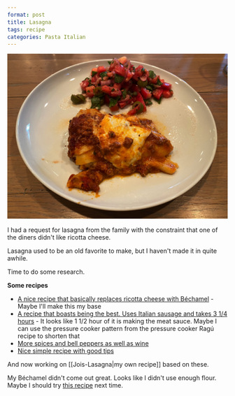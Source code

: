 ```yaml
---
format: post
title: Lasagna
tags: recipe
categories: Pasta Italian
---
```

![Lasagna](/images/recipes/6F6C35A4-9968-4D48-BB77-EB7ACB3DB08B-50715-0006C481622BC914/B815070E-7259-42AF-B368-580A5511B793-50715-0006E3A45060067F.jpg)

I had a request for lasagna from the family with the constraint that one of the diners didn't like ricotta cheese.

Lasagna used to be an old favorite to make, but I haven't made it in quite awhile.

Time to do some research.

**Some recipes**

- [A nice recipe that basically replaces ricotta cheese with Béchamel](https://cafedelites.com/best-lasagna/) - Maybe I'll make this my base
- [A recipe that boasts being the best. Uses Italian sausage and takes 3 1/4 hours](https://www.allrecipes.com/recipe/23600/worlds-best-lasagna/) - It looks like 1 1/2 hour of it is making the meat sauce. Maybe I can use the pressure cooker pattern from the pressure cooker Ragú recipe to shorten that
- [More spices and bell peppers as well as wine](https://www.simplyrecipes.com/recipes/lasagna/)
- [Nice simple recipe with good tips](https://www.spendwithpennies.com/easy-homemade-lasagna/)

And now working on [[Jois-Lasagna|my own recipe]] based on these.

My Béchamel didn't come out great. Looks like I didn't use enough flour. Maybe I should try [this recipe](https://www.epicurious.com/recipes/food/views/white-sauce-or-bechamel-sauce-40046) next time.